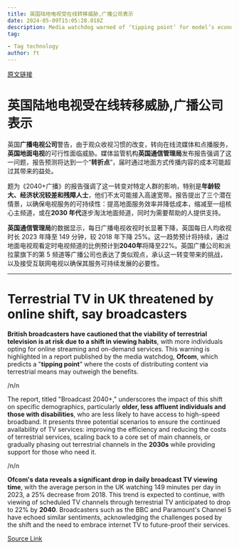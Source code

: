 ```yaml
---
title: 英国陆地电视受在线转移威胁,广播公司表示
date: 2024-05-09T15:05:28.018Z
description: Media watchdog warned of ‘tipping point’ for model’s economic viability
tag: 

- Tag technology
author: ft
---
```


[原文链接](https://ft.com/content/0bb4f0a2-c31d-4479-b268-b84dc88fc341)

# 英国陆地电视受在线转移威胁,广播公司表示

英国**广播电视公司**警告，由于观众收视习惯的改变，转向在线流媒体和点播服务，**英国地面电视**的可行性面临威胁。媒体监管机构**英国通信管理局**发布报告强调了这一问题，报告预测将达到一个“**转折点**”，届时通过地面方式传播内容的成本可能超过其带来的益处。

题为《2040+广播》的报告强调了这一转变对特定人群的影响，特别是**年龄较大、经济状况较差和残障人士**，他们不太可能接入高速宽带。报告提出了三个潜在情景，以确保电视服务的可持续性：提高地面服务效率并降低成本，缩减至一组核心主频道，或在**2030 年代**逐步淘汰地面频道，同时为需要帮助的人提供支持。

**英国通信管理局**的数据显示，每日广播电视收视时长显著下降，英国每日人均收视时长 2023 年降至 149 分钟，较 2018 年下降 25%。这一趋势预计将持续，通过地面电视观看定时电视频道的比例预计到**2040年**将降至22%。英国广播公司和派拉蒙旗下的第 5 频道等广播公司也表达了类似观点，承认这一转变带来的挑战，以及接受互联网电视以确保其服务可持续发展的必要性。


---

# Terrestrial TV in UK threatened by online shift, say broadcasters

**British broadcasters have cautioned that the viability of terrestrial television is at risk due to a shift in viewing habits**, with more individuals opting for online streaming and on-demand services. This warning is highlighted in a report published by the media watchdog, **Ofcom**, which predicts a "**tipping point**" where the costs of distributing content via terrestrial means may outweigh the benefits. 

/n/n

The report, titled "Broadcast 2040+," underscores the impact of this shift on specific demographics, particularly **older, less affluent individuals and those with disabilities**, who are less likely to have access to high-speed broadband. It presents three potential scenarios to ensure the continued availability of TV services: improving the efficiency and reducing the costs of terrestrial services, scaling back to a core set of main channels, or gradually phasing out terrestrial channels in the **2030s** while providing support for those who need it. 

/n/n

**Ofcom's data reveals a significant drop in daily broadcast TV viewing time**, with the average person in the UK watching 149 minutes per day in 2023, a 25% decrease from 2018. This trend is expected to continue, with viewing of scheduled TV channels through terrestrial TV anticipated to drop to 22% by **2040**. Broadcasters such as the BBC and Paramount's Channel 5 have echoed similar sentiments, acknowledging the challenges posed by the shift and the need to embrace internet TV to future-proof their services.

[Source Link](https://ft.com/content/0bb4f0a2-c31d-4479-b268-b84dc88fc341)

